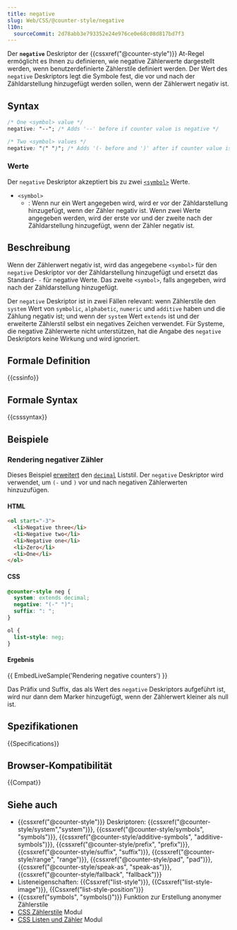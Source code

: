 ```yaml
---
title: negative
slug: Web/CSS/@counter-style/negative
l10n:
  sourceCommit: 2d78abb3e793352e24e976ce0e68c08d817bd7f3
---
```


Der **`negative`** Deskriptor der {{cssxref("@counter-style")}} At-Regel ermöglicht es Ihnen zu definieren, wie negative Zählerwerte dargestellt werden, wenn benutzerdefinierte Zählerstile definiert werden. Der Wert des `negative` Deskriptors legt die Symbole fest, die vor und nach der Zähldarstellung hinzugefügt werden sollen, wenn der Zählerwert negativ ist.

## Syntax

```css
/* One <symbol> value */
negative: "--"; /* Adds '--' before if counter value is negative */

/* Two <symbol> values */
negative: "(" ")"; /* Adds '(- before and ')' after if counter value is negative */
```

### Werte

Der `negative` Deskriptor akzeptiert bis zu zwei [`<symbol>`](/de/docs/Web/CSS/@counter-style/symbols#values) Werte.

- `<symbol>`
  - : Wenn nur ein Wert angegeben wird, wird er vor der Zähldarstellung hinzugefügt, wenn der Zähler negativ ist. Wenn zwei Werte angegeben werden, wird der erste vor und der zweite nach der Zähldarstellung hinzugefügt, wenn der Zähler negativ ist.

## Beschreibung

Wenn der Zählerwert negativ ist, wird das angegebene `<symbol>` für den `negative` Deskriptor vor der Zähldarstellung hinzugefügt und ersetzt das Standard- `-` für negative Werte. Das zweite `<symbol>`, falls angegeben, wird nach der Zähldarstellung hinzugefügt.

Der `negative` Deskriptor ist in zwei Fällen relevant: wenn Zählerstile den `system` Wert von `symbolic`, `alphabetic`, `numeric` und `additive` haben und die Zählung negativ ist; und wenn der `system` Wert `extends` ist und der erweiterte Zählerstil selbst ein negatives Zeichen verwendet. Für Systeme, die negative Zählerwerte nicht unterstützen, hat die Angabe des `negative` Deskriptors keine Wirkung und wird ignoriert.

## Formale Definition

{{cssinfo}}

## Formale Syntax

{{csssyntax}}

## Beispiele

### Rendering negativer Zähler

Dieses Beispiel [erweitert](/de/docs/Web/CSS/@counter-style/system#extends) den [`decimal`](/de/docs/Web/CSS/Reference/Properties/list-style-type#decimal) Liststil. Der `negative` Deskriptor wird verwendet, um `(-` und `)` vor und nach negativen Zählerwerten hinzuzufügen.

#### HTML

```html
<ol start="-3">
  <li>Negative three</li>
  <li>Negative two</li>
  <li>Negative one</li>
  <li>Zero</li>
  <li>One</li>
</ol>
```

#### CSS

```css
@counter-style neg {
  system: extends decimal;
  negative: "(-" ")";
  suffix: ": ";
}

ol {
  list-style: neg;
}
```

#### Ergebnis

{{ EmbedLiveSample('Rendering negative counters') }}

Das Präfix und Suffix, das als Wert des `negative` Deskriptors aufgeführt ist, wird nur dann dem Marker hinzugefügt, wenn der Zählerwert kleiner als null ist.

## Spezifikationen

{{Specifications}}

## Browser-Kompatibilität

{{Compat}}

## Siehe auch

- {{cssxref("@counter-style")}} Deskriptoren: {{cssxref("@counter-style/system","system")}}, {{cssxref("@counter-style/symbols", "symbols")}}, {{cssxref("@counter-style/additive-symbols", "additive-symbols")}}, {{cssxref("@counter-style/prefix", "prefix")}}, {{cssxref("@counter-style/suffix", "suffix")}}, {{cssxref("@counter-style/range", "range")}}, {{cssxref("@counter-style/pad", "pad")}}, {{cssxref("@counter-style/speak-as", "speak-as")}}, {{cssxref("@counter-style/fallback", "fallback")}}
- Listeneigenschaften: {{Cssxref("list-style")}}, {{Cssxref("list-style-image")}}, {{Cssxref("list-style-position")}}
- {{cssxref("symbols", "symbols()")}} Funktion zur Erstellung anonymer Zählerstile
- [CSS Zählerstile](/de/docs/Web/CSS/CSS_counter_styles) Modul
- [CSS Listen und Zähler](/de/docs/Web/CSS/CSS_lists) Modul
